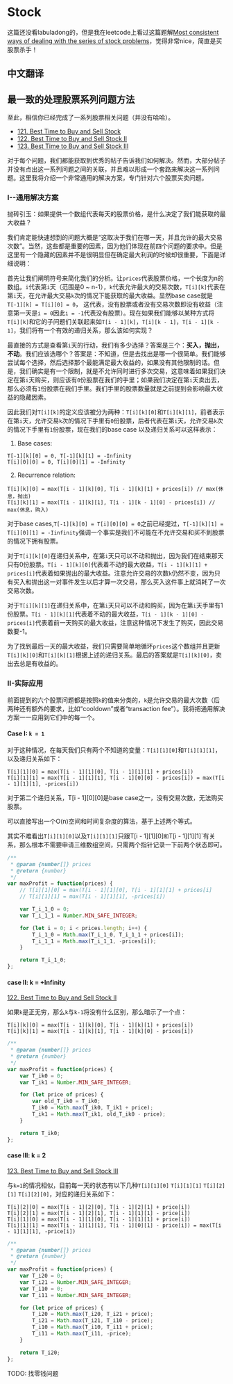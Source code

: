 # Stock
这篇还没看labuladong的，但是我在leetcode上看过这篇题解[Most consistent ways of dealing with the series of stock problems](https://leetcode.com/problems/best-time-to-buy-and-sell-stock-with-cooldown/solutions/75924/most-consistent-ways-of-dealing-with-the-series-of-stock-problems/?orderBy=most_votes)，觉得非常nice，简直是买股票杀手！

## 中文翻译

## 最一致的处理股票系列问题方法

至此，相信你已经完成了一系列股票相关问题（并没有哈哈）。

- [121. Best Time to Buy and Sell Stock](https://leetcode.com/problems/best-time-to-buy-and-sell-stock/#/description)
- [122. Best Time to Buy and Sell Stock II](https://leetcode.com/problems/best-time-to-buy-and-sell-stock-ii/#/description)
- [123. Best Time to Buy and Sell Stock III](https://leetcode.com/problems/best-time-to-buy-and-sell-stock-iii/#/description)


对于每个问题，我们都能获取到优秀的帖子告诉我们如何解决。然而，大部分帖子并没有点出这一系列问题之间的关联，并且难以形成一个套路来解决这一系列问题。这里我将介绍一个非常通用的解决方案，专门针对六个股票买卖问题。



### I--通用解决方案

抛砖引玉：如果提供一个数组代表每天的股票价格，是什么决定了我们能获取的最大收益？

我们肯定能快速想到的问题大概是“这取决于我们在哪一天，并且允许的最大交易次数”。当然，这些都是重要的因素，因为他们体现在前四个问题的要求中。但是这里有一个隐藏的因素并不是很明显但在确定最大利润的时候却很重要，下面是详细说明：

首先让我们阐明符号来简化我们的分析。让`prices`代表股票价格，一个长度为n的数组。`i`代表第`i`天（范围是0 ~ n-1），`k`代表允许最大的交易次数，`T[i][k]`代表在第`i`天，在允许最大交易`k`次的情况下能获取的最大收益。显然base case就是`T[-1][k] = T[i][0] = 0`， 这代表，没有股票或者没有交易次数即没有收益（注意第一天是`i = 0`因此`i = -1`代表没有股票）。现在如果我们能够以某种方式将`T[i][k]`和它的子问题们关联起来如`T[i - 1][k]`，`T[i][k - 1]`，`T[i - 1][k - 1]`，我们将有一个有效的递归关系，那么该如何实现？

最直接的方式是查看第`i`天的行动，我们有多少选择？答案是三个：**买入，抛出，不动**。我们应该选哪个？答案是：不知道，但是去找出是哪一个很简单。我们能够尝试每个选择，然后选择那个最能满足最大收益的，如果没有其他限制的话。但是，我们确实是有一个限制，就是不允许同时进行多次交易，这意味着如果我们决定在第`i`天购买，则应该有`0`份股票在我们的手里；如果我们决定在第`i`天卖出去，那么必须有`1`份股票在我们手里。我们手里的股票数量就是之前提到会影响最大收益的隐藏因素。

因此我们对`T[i][k]`的定义应该被分为两种：`T[i][k][0]`和`T[i][k][1]`，前者表示在第`i`天，允许交易`k`次的情况下手里有`0`份股票，后者代表在第`i`天，允许交易`k`次的情况下手里有`1`份股票，现在我们的base case 以及递归关系可以这样表示：

1. Base cases:
```
T[-1][k][0] = 0, T[-1][k][1] = -Infinity
T[i][0][0] = 0, T[i][0][1] = -Infinity
```

2. Recurrence relation:
```
T[i][k][0] = max(T[i - 1][k][0], T[i - 1][k][1] + prices[i]) // max(休息，抛出)
T[i][k][1] = max(T[i - 1][k][1], T[i - 1][k - 1][0] - prices[i]) // max(休息，购入)
```

对于base cases,`T[-1][k][0] = T[i][0][0] = 0`之前已经提过，`T[-1][k][1] = T[i][0][1] = -Iinfinity`强调一个事实是我们不可能在不允许交易和买不到股票的情况下拥有股票。

对于`T[i][k][0]`在递归关系中，在第`i`天只可以不动和抛出，因为我们在结束那天只有0份股票。`T[i - 1][k][0]`代表着不动的最大收益，`T[i - 1][k][1] + prices[i]`代表着如果抛出的最大收益。注意允许交易的次数`k`仍然不变，因为只有买入和抛出这一对事件发生以后才算一次交易，那么买入这件事上就消耗了一次交易次数。

对于`T[i][k][1]`在递归关系中，在第`i`天只可以不动和购买，因为在第`i`天手里有1份股票。`T[i - 1][k][1]`代表着不动的最大收益，`T[i - 1][k - 1][0] - prices[i]`代表着前一天购买的最大收益，注意这种情况下发生了购买，因此交易数要-1。

为了找到最后一天的最大收益，我们只需要简单地循环`prices`这个数组并且更新`T[i][k][0]`和`T[i][k][1]`根据上述的递归关系。最后的答案就是`T[i][k][0]`，卖出去总是有收益的。

### II-实际应用

前面提到的六个股票问题都是按照`k`的值来分类的，`k`是允许交易的最大次数（后两种还有额外的要求，比如“cooldown”或者“transaction fee”）。我将把通用解决方案一一应用到它们中的每一个。

#### Case I: `k = 1`

对于这种情况，在每天我们只有两个不知道的变量：`T[i][1][0]`和`T[i][1][1]`，以及递归关系如下：
```
T[i][1][0] = max(T[i - 1][1][0], T[i - 1][1][1] + prices[i])
T[i][1][1] = max(T[i - 1][1][1], T[i - 1][0][0] - prices[i]) = max(T[i - 1][1][1], -prices[i])
```
对于第二个递归关系，T[i - 1][0][0]是base case之一，没有交易次数，无法购买股票。

可以直接写出一个O(n)空间和时间复杂度的算法，基于上述两个等式。

其实不难看出`T[i][1][0]`以及`T[i][1][1]`只跟T[i - 1][1][0]`和`T[i - 1][1][1]`有关系，那么根本不需要申请三维数组空间，只需两个指针记录一下前两个状态即可。

```js
/**
 * @param {number[]} prices
 * @return {number}
 */
var maxProfit = function(prices) {
    // T[i][1][0] = max(T[i - 1][1][0], T[i - 1][1][1] + prices[i]
    // T[i][1][1] = max(T[i - 1][1][1], -prices[i])

    var T_i_1_0 = 0;
    var T_i_1_1 = Number.MIN_SAFE_INTEGER;

    for (let i = 0; i < prices.length; i++) {
        T_i_1_0 = Math.max(T_i_1_0, T_i_1_1 + prices[i]);
        T_i_1_1 = Math.max(T_i_1_1, -prices[i]);
    }

    return T_i_1_0;
};
```


#### case II: k = +Infinity
[122. Best Time to Buy and Sell Stock II](https://leetcode.com/problems/best-time-to-buy-and-sell-stock-ii/#/description)

如果`k`是正无穷，那么`k`与`k-1`将没有什么区别，那么暗示了一个点：
```
T[i][k][0] = max(T[i - 1][k][0], T[i - 1][k][1] + prices[i]) 
T[i][k][1] = max(T[i - 1][k][1], T[i - 1][k][0] - prices[i]) 
```

```js
/**
 * @param {number[]} prices
 * @return {number}
 */
var maxProfit = function(prices) {
    var T_ik0 = 0;
    var T_ik1 = Number.MIN_SAFE_INTEGER;

    for (let price of prices) {
        var old_T_ik0 = T_ik0;
        T_ik0 = Math.max(T_ik0, T_ik1 + price);
        T_ik1 = Math.max(T_ik1, old_T_ik0 - price);
    }

    return T_ik0;
};
```

#### case III: k = 2

[123. Best Time to Buy and Sell Stock III](https://leetcode.com/problems/best-time-to-buy-and-sell-stock-iii/#/description)

与`k=1`的情况相似，目前每一天的状态有以下几种`T[i][1][0]` `T[i][1][1]` `T[i][2][1]` `T[i][2][0]`，对应的递归关系如下：
```
T[i][2][0] = max(T[i - 1][2][0], T[i - 1][2][1] + price[i])
T[i][2][1] = max(T[i - 1][2][1], T[i - 1][1][1] - price[i])
T[i][1][0] = max(T[i - 1][1][0], T[i - 1][1][1] + price[i])
T[i][1][1] = max(T[i - 1][1][1], T[i - 1][0][1] - price[i]) = max(T[i - 1][1][1], -price[i])
```


```js
/**
 * @param {number[]} prices
 * @return {number}
 */
var maxProfit = function(prices) {
    var T_i20 = 0;
    var T_i21 = Number.MIN_SAFE_INTEGER;
    var T_i10 = 0;
    var T_i11 = Number.MIN_SAFE_INTEGER;

    for (let price of prices) {
        T_i20 = Math.max(T_i20, T_i21 + price); 
        T_i21 = Math.max(T_i21, T_i10 - price);
        T_i10 = Math.max(T_i10, T_i11 + price);
        T_i11 = Math.max(T_i11, -price);
    }

    return T_i20;
};
```

TODO: 找零钱问题
